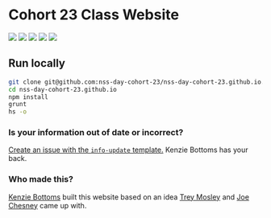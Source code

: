 # Cohort 23 Class Website

![](https://img.shields.io/badge/handlebars-v4.0.12-orange.svg)
![](https://img.shields.io/badge/browserify-v5.3.0-ff69b4.svg)
![](https://img.shields.io/badge/grunt-v1.0.3-yellow.svg)
![](https://img.shields.io/badge/data-static_json-lightgrey.svg)
![](https://img.shields.io/badge/css_framework-bootstrap-5F2C7C.svg)

## Run locally
```bash
git clone git@github.com:nss-day-cohort-23/nss-day-cohort-23.github.io.git
cd nss-day-cohort-23.github.io
npm install
grunt
hs -o
```

### Is your information out of date or incorrect?
[Create an issue with the `info-update` template.](https://github.com/nss-day-cohort-23/nss-day-cohort-23.github.io/issues/new?title=Change%20my%20info&template=info-update.md) Kenzie Bottoms has your back.

### Who made this?
[Kenzie Bottoms](https://github.com/kenziebottoms/) built this website based on an idea [Trey Mosley](https://github.com/iiimosley) and [Joe Chesney](https://github.com/joechesney) came up with.